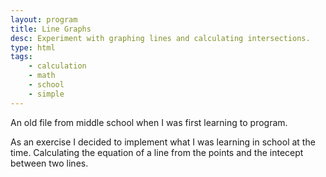 ```yaml
---
layout: program
title: Line Graphs
desc: Experiment with graphing lines and calculating intersections.
type: html
tags:
    - calculation
    - math
    - school
    - simple
---
```


An old file from middle school when I was first learning to program.

As an exercise I decided to implement what I was learning in school at the time. Calculating the equation of a line from the points and the intecept between two lines.
